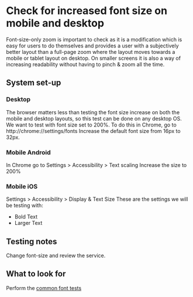 # Check for increased font size on mobile and desktop
Font-size-only zoom is important to check as it is a modification which is easy for users to do themselves and provides a user with a subjectively better layout than a full-page zoom where the layout moves towards a mobile or tablet layout on desktop. On smaller screens it is also a way of increasing readability without having to pinch & zoom all the time.

## System set-up

### Desktop
The browser matters less than testing the font size increase on both the mobile and desktop layouts, so this test can be done on any desktop OS. We want to test with font size set to 200%.
To do this in Chrome, go to http://chrome://settings/fonts
Increase the default font size from 16px to 32px.

### Mobile Android
In Chrome go to Settings > Accessibility > Text scaling
Increase the size to 200%

### Mobile iOS
Settings > Accessibility > Display & Text Size
These are the settings we will be testing with:
- Bold Text
- Larger Text

## Testing notes
Change font-size and review the service.

## What to look for
Perform the [common font tests](common/font.md)
